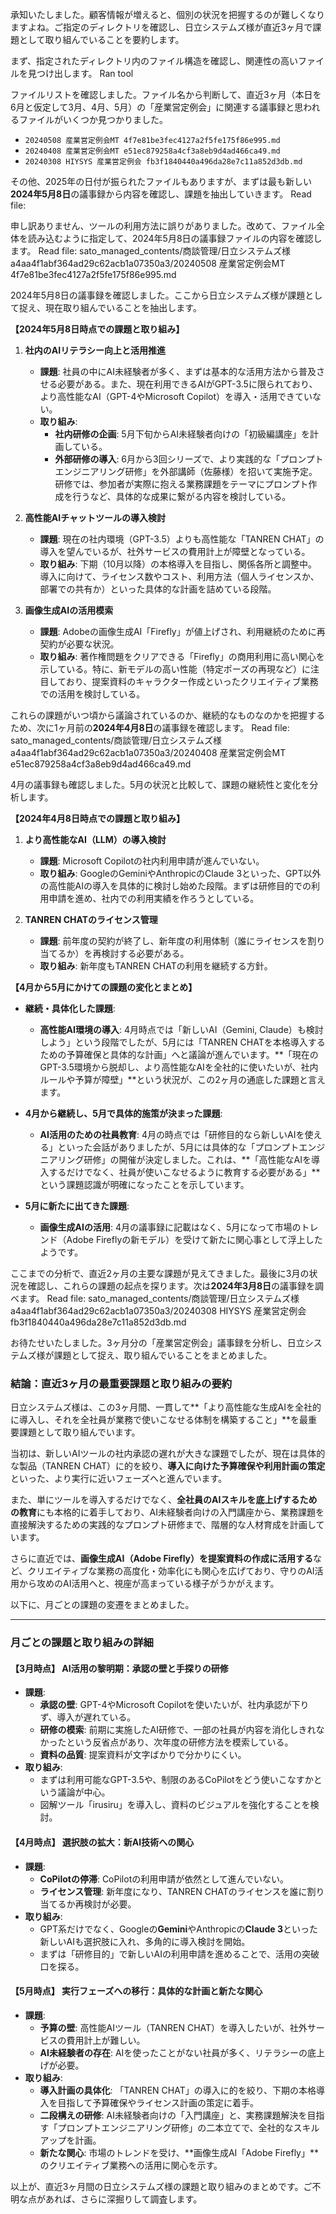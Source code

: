承知いたしました。顧客情報が増えると、個別の状況を把握するのが難しくなりますよね。ご指定のディレクトリを確認し、日立システムズ様が直近3ヶ月で課題として取り組んでいることを要約します。

まず、指定されたディレクトリ内のファイル構造を確認し、関連性の高いファイルを見つけ出します。
Ran tool

ファイルリストを確認しました。ファイル名から判断して、直近3ヶ月（本日を6月と仮定して3月、4月、5月）の「産業営定例会」に関連する議事録と思われるファイルがいくつか見つかりました。

- `20240508 産業営定例会MT 4f7e81be3fec4127a2f5fe175f86e995.md`
- `20240408 産業営定例会MT e51ec879258a4cf3a8eb9d4ad466ca49.md`
- `20240308 HIYSYS 産業営定例会 fb3f1840440a496da28e7c11a852d3db.md`

その他、2025年の日付が振られたファイルもありますが、まずは最も新しい**2024年5月8日**の議事録から内容を確認し、課題を抽出していきます。
Read file:

申し訳ありません、ツールの利用方法に誤りがありました。改めて、ファイル全体を読み込むように指定して、2024年5月8日の議事録ファイルの内容を確認します。
Read file: sato_managed_contents/商談管理/日立システムズ様 a4aa4f1abf364ad29c62acb1a07350a3/20240508 産業営定例会MT 4f7e81be3fec4127a2f5fe175f86e995.md

2024年5月8日の議事録を確認しました。ここから日立システムズ様が課題として捉え、現在取り組んでいることを抽出します。

**【2024年5月8日時点での課題と取り組み】**

1.  **社内のAIリテラシー向上と活用推進**
    *   **課題**: 社員の中にAI未経験者が多く、まずは基本的な活用方法から普及させる必要がある。また、現在利用できるAIがGPT-3.5に限られており、より高性能なAI（GPT-4やMicrosoft Copilot）を導入・活用できていない。
    *   **取り組み**:
        *   **社内研修の企画**: 5月下旬からAI未経験者向けの「初級編講座」を計画している。
        *   **外部研修の導入**: 6月から3回シリーズで、より実践的な「プロンプトエンジニアリング研修」を外部講師（佐藤様）を招いて実施予定。研修では、参加者が実際に抱える業務課題をテーマにプロンプト作成を行うなど、具体的な成果に繋がる内容を検討している。

2.  **高性能AIチャットツールの導入検討**
    *   **課題**: 現在の社内環境（GPT-3.5）よりも高性能な「TANREN CHAT」の導入を望んでいるが、社外サービスの費用計上が障壁となっている。
    *   **取り組み**: 下期（10月以降）の本格導入を目指し、関係各所と調整中。導入に向けて、ライセンス数やコスト、利用方法（個人ライセンスか、部署での共有か）といった具体的な計画を詰めている段階。

3.  **画像生成AIの活用模索**
    *   **課題**: Adobeの画像生成AI「Firefly」が値上げされ、利用継続のために再契約が必要な状況。
    *   **取り組み**: 著作権問題をクリアできる「Firefly」の商用利用に高い関心を示している。特に、新モデルの高い性能（特定ポーズの再現など）に注目しており、提案資料のキャラクター作成といったクリエイティブ業務での活用を検討している。

これらの課題がいつ頃から議論されているのか、継続的なものなのかを把握するため、次に1ヶ月前の**2024年4月8日**の議事録を確認します。
Read file: sato_managed_contents/商談管理/日立システムズ様 a4aa4f1abf364ad29c62acb1a07350a3/20240408 産業営定例会MT e51ec879258a4cf3a8eb9d4ad466ca49.md

4月の議事録も確認しました。5月の状況と比較して、課題の継続性と変化を分析します。

**【2024年4月8日時点での課題と取り組み】**

1.  **より高性能なAI（LLM）の導入検討**
    *   **課題**: Microsoft Copilotの社内利用申請が進んでいない。
    *   **取り組み**: GoogleのGeminiやAnthropicのClaude 3といった、GPT以外の高性能AIの導入を具体的に検討し始めた段階。まずは研修目的での利用申請を進め、社内での利用実績を作ろうとしている。

2.  **TANREN CHATのライセンス管理**
    *   **課題**: 前年度の契約が終了し、新年度の利用体制（誰にライセンスを割り当てるか）を再検討する必要がある。
    *   **取り組み**: 新年度もTANREN CHATの利用を継続する方針。

**【4月から5月にかけての課題の変化とまとめ】**

*   **継続・具体化した課題**:
    *   **高性能AI環境の導入**: 4月時点では「新しいAI（Gemini, Claude）も検討しよう」という段階でしたが、5月には「TANREN CHATを本格導入するための予算確保と具体的な計画」へと議論が進んでいます。**「現在のGPT-3.5環境から脱却し、より高性能なAIを全社的に使いたいが、社内ルールや予算が障壁」**という状況が、この2ヶ月の通底した課題と言えます。

*   **4月から継続し、5月で具体的施策が決まった課題**:
    *   **AI活用のための社員教育**: 4月の時点では「研修目的なら新しいAIを使える」といった会話がありましたが、5月には具体的な「プロンプトエンジニアリング研修」の開催が決定しました。これは、**「高性能なAIを導入するだけでなく、社員が使いこなせるように教育する必要がある」**という課題認識が明確になったことを示しています。

*   **5月に新たに出てきた課題**:
    *   **画像生成AIの活用**: 4月の議事録に記載はなく、5月になって市場のトレンド（Adobe Fireflyの新モデル）を受けて新たに関心事として浮上したようです。

ここまでの分析で、直近2ヶ月の主要な課題が見えてきました。最後に3月の状況を確認し、これらの課題の起点を探ります。次は**2024年3月8日**の議事録を調べます。
Read file: sato_managed_contents/商談管理/日立システムズ様 a4aa4f1abf364ad29c62acb1a07350a3/20240308 HIYSYS 産業営定例会 fb3f1840440a496da28e7c11a852d3db.md

お待たせいたしました。3ヶ月分の「産業営定例会」議事録を分析し、日立システムズ様が課題として捉え、取り組んでいることをまとめました。

### 結論：直近3ヶ月の最重要課題と取り組みの要約

日立システムズ様は、この3ヶ月間、一貫して**「より高性能な生成AIを全社的に導入し、それを全社員が業務で使いこなせる体制を構築すること」**を最重要課題として取り組んでいます。

当初は、新しいAIツールの社内承認の遅れが大きな課題でしたが、現在は具体的な製品（TANREN CHAT）に的を絞り、**導入に向けた予算確保や利用計画の策定**といった、より実行に近いフェーズへと進んでいます。

また、単にツールを導入するだけでなく、**全社員のAIスキルを底上げするための教育**にも本格的に着手しており、AI未経験者向けの入門講座から、業務課題を直接解決するための実践的なプロンプト研修まで、階層的な人材育成を計画しています。

さらに直近では、**画像生成AI（Adobe Firefly）を提案資料の作成に活用する**など、クリエイティブな業務の高度化・効率化にも関心を広げており、守りのAI活用から攻めのAI活用へと、視座が高まっている様子がうかがえます。

以下に、月ごとの課題の変遷をまとめました。

---

### 月ごとの課題と取り組みの詳細

#### **【3月時点】 AI活用の黎明期：承認の壁と手探りの研修**

*   **課題**:
    *   **承認の壁**: GPT-4やMicrosoft Copilotを使いたいが、社内承認が下りず、導入が遅れている。
    *   **研修の模索**: 前期に実施したAI研修で、一部の社員が内容を消化しきれなかったという反省点があり、次年度の研修方法を模索している。
    *   **資料の品質**: 提案資料が文字ばかりで分かりにくい。
*   **取り組み**:
    *   まずは利用可能なGPT-3.5や、制限のあるCoPilotをどう使いこなすかという議論が中心。
    *   図解ツール「irusiru」を導入し、資料のビジュアルを強化することを検討。

#### **【4月時点】 選択肢の拡大：新AI技術への関心**

*   **課題**:
    *   **CoPilotの停滞**: CoPilotの利用申請が依然として進んでいない。
    *   **ライセンス管理**: 新年度になり、TANREN CHATのライセンスを誰に割り当てるか再検討が必要。
*   **取り組み**:
    *   GPT系だけでなく、Googleの**Gemini**やAnthropicの**Claude 3**といった新しいAIも選択肢に入れ、多角的に導入検討を開始。
    *   まずは「研修目的」で新しいAIの利用申請を進めることで、活用の突破口を探る。

#### **【5月時点】 実行フェーズへの移行：具体的な計画と新たな関心**

*   **課題**:
    *   **予算の壁**: 高性能AIツール（TANREN CHAT）を導入したいが、社外サービスの費用計上が難しい。
    *   **AI未経験者の存在**: AIを使ったことがない社員が多く、リテラシーの底上げが必要。
*   **取り組み**:
    *   **導入計画の具体化**: 「TANREN CHAT」の導入に的を絞り、下期の本格導入を目指して予算確保やライセンス計画の策定に着手。
    *   **二段構えの研修**: AI未経験者向けの「入門講座」と、実務課題解決を目指す「プロンプトエンジニアリング研修」の二本立てで、全社的なスキルアップを計画。
    *   **新たな関心**: 市場のトレンドを受け、**画像生成AI「Adobe Firefly」**のクリエイティブ業務への活用に関心を示す。

以上が、直近3ヶ月間の日立システムズ様の課題と取り組みのまとめです。ご不明な点があれば、さらに深掘りして調査します。

